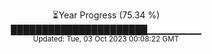 <p align="center">
⏳Year Progress (75.34 %) <br>
██████████████████████▁▁▁▁▁▁▁▁ <br>
<sub>Updated: Tue, 03 Oct 2023 00:08:22 GMT</sub>
</p>

